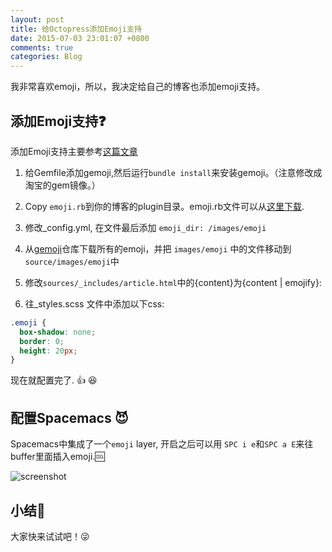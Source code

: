 ```yaml
---
layout: post
title: 给Octopress添加Emoji支持
date: 2015-07-03 23:01:07 +0800
comments: true
categories: Blog
---
```


我非常喜欢emoji，所以，我决定给自己的博客也添加emoji支持。

<!--more-->

添加Emoji支持:question: 
-------------
添加Emoji支持主要参考[这篇文章](http://nguyenhoan1988.github.io/blog/2014/09/30/adding-emoji-to-octopress/)

1. 给Gemfile添加gemoji,然后运行`bundle install`来安装gemoji。（注意修改成淘宝的gem镜像。）

2. Copy `emoji.rb`到你的博客的plugin目录。emoji.rb文件可以从[这里下载](https://github.com/chriskempson/jekyll-emoji).

3. 修改_config.yml, 在文件最后添加 `emoji_dir: /images/emoji`

4. 从[gemoji](https://github.com/github/gemoji)仓库下载所有的emoji，并把 `images/emoji` 中的文件移动到`source/images/emoji`中

5. 修改`sources/_includes/article.html`中的{content}为{content \| emojify}:

6. 往_styles.scss 文件中添加以下css:

```css
.emoji {
  box-shadow: none;
  border: 0;
  height: 20px;
}
```

现在就配置完了. :+1: :laughing: 

配置Spacemacs :smiling_imp:
---------
Spacemacs中集成了一个`emoji` layer, 开启之后可以用 `SPC i e`和`SPC a E`来往buffer里面插入emoji.:cool: 

![screenshot](https://zilongshanren.com/img/emoji-screenshot.png)

小结:dog: 
----

大家快来试试吧！:stuck_out_tongue_winking_eye: 

